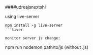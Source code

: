 ####udreajsnextshi

using live-server
```
npm install -g live-server
```liver

monitor server js change:
```
npm run nodemon path/to/js  (without .js)
```
